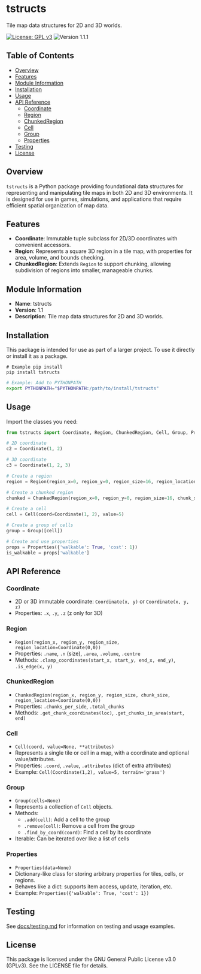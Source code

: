 # tstructs

Tile map data structures for 2D and 3D worlds.

[![License: GPL v3](https://img.shields.io/badge/License-GPLv3-blue.svg)](https://www.gnu.org/licenses/gpl-3.0) ![Version 1.1.1](https://img.shields.io/badge/version-1.1.1-brightgreen)

## Table of Contents

- [Overview](#overview)
- [Features](#features)
- [Module Information](#module-information)
- [Installation](#installation)
- [Usage](#usage)
- [API Reference](#api-reference)
	- [Coordinate](#coordinate)
	- [Region](#region)
	- [ChunkedRegion](#chunkedregion)
	- [Cell](#cell)
	- [Group](#group)
	- [Properties](#properties)
- [Testing](#testing)
- [License](#license)

## Overview
`tstructs` is a Python package providing foundational data structures for representing and manipulating tile maps in both 2D and 3D environments. It is designed for use in games, simulations, and applications that require efficient spatial organization of map data.

## Features
- **Coordinate**: Immutable tuple subclass for 2D/3D coordinates with convenient accessors.
- **Region**: Represents a square 3D region in a tile map, with properties for area, volume, and bounds checking.
- **ChunkedRegion**: Extends `Region` to support chunking, allowing subdivision of regions into smaller, manageable chunks.

## Module Information
- **Name**: tstructs
- **Version**: 1.1
- **Description**: Tile map data structures for 2D and 3D worlds.

## Installation
This package is intended for use as part of a larger project. To use it directly or install it as a package.

```basg
# Example pip install
pip install tstructs
```

```bash
# Example: Add to PYTHONPATH
export PYTHONPATH="$PYTHONPATH:/path/to/install/tstructs"
```

## Usage
Import the classes you need:

```python
from tstructs import Coordinate, Region, ChunkedRegion, Cell, Group, Properties

# 2D coordinate
c2 = Coordinate(1, 2)

# 3D coordinate
c3 = Coordinate(1, 2, 3)

# Create a region
region = Region(region_x=0, region_y=0, region_size=16, region_location=Coordinate(0, 0))

# Create a chunked region
chunked = ChunkedRegion(region_x=0, region_y=0, region_size=16, chunk_size=4, region_location=Coordinate(0, 0))

# Create a cell
cell = Cell(coord=Coordinate(1, 2), value=5)

# Create a group of cells
group = Group([cell])

# Create and use properties
props = Properties({'walkable': True, 'cost': 1})
is_walkable = props['walkable']
```

## API Reference

### Coordinate
- 2D or 3D immutable coordinate: `Coordinate(x, y)` or `Coordinate(x, y, z)`
- Properties: `.x`, `.y`, `.z` (z only for 3D)

### Region
- `Region(region_x, region_y, region_size, region_location=Coordinate(0,0))`
- Properties: `.name`, `.n` (size), `.area`, `.volume`, `.centre`
- Methods: `.clamp_coordinates(start_x, start_y, end_x, end_y)`, `.is_edge(x, y)`

### ChunkedRegion
- `ChunkedRegion(region_x, region_y, region_size, chunk_size, region_location=Coordinate(0,0))`
- Properties: `.chunks_per_side`, `.total_chunks`
- Methods: `.get_chunk_coordinates(loc)`, `.get_chunks_in_area(start, end)`

### Cell
- `Cell(coord, value=None, **attributes)`
- Represents a single tile or cell in a map, with a coordinate and optional value/attributes.
- Properties: `.coord`, `.value`, `.attributes` (dict of extra attributes)
- Example: `Cell(Coordinate(1,2), value=5, terrain='grass')`

### Group
- `Group(cells=None)`
- Represents a collection of `Cell` objects.
- Methods:
	- `.add(cell)`: Add a cell to the group
	- `.remove(cell)`: Remove a cell from the group
	- `.find_by_coord(coord)`: Find a cell by its coordinate
- Iterable: Can be iterated over like a list of cells

### Properties
- `Properties(data=None)`
- Dictionary-like class for storing arbitrary properties for tiles, cells, or regions.
- Behaves like a dict: supports item access, update, iteration, etc.
- Example: `Properties({'walkable': True, 'cost': 1})`

## Testing
See [docs/testing.md](docs/testing.md) for information on testing and usage examples.

## License
This package is licensed under the GNU General Public License v3.0 (GPLv3). See the LICENSE file for details.
